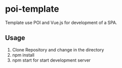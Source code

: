 # poi-template
Template use POI and Vue.js for development of a SPA.

## Usage
1. Clone Repository and change in the directory
2. npm install
3. npm start for start development server
